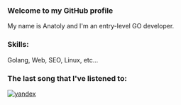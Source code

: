 ### Welcome to my GitHub profile
My name is Anatoly and I'm an entry-level GO developer.

### Skills: 
Golang, Web, SEO, Linux, etc...

### The last song that I've listened to:

[![yandex](http://92.119.90.17:8089)](https://music.yandex.ru/users/Invisible-sleeper/albums)

